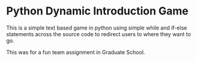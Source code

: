 # Python Dynamic Introduction Game

This is a simple text based game in python using simple while and if-else statements across the source code to redirect users to where they want to go.

This was for a fun team assignment in Graduate School.
